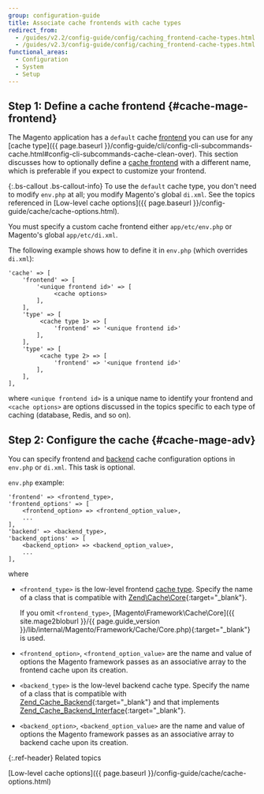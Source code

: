 ```yaml
---
group: configuration-guide
title: Associate cache frontends with cache types
redirect_from:
  - /guides/v2.2/config-guide/config/caching_frontend-cache-types.html
  - /guides/v2.3/config-guide/config/caching_frontend-cache-types.html
functional_areas:
  - Configuration
  - System
  - Setup
---
```


## Step 1: Define a cache frontend {#cache-mage-frontend}

The Magento application has a `default` cache [frontend](https://glossary.magento.com/frontend) you can use for any [cache type]({{ page.baseurl }}/config-guide/cli/config-cli-subcommands-cache.html#config-cli-subcommands-cache-clean-over). This section discusses how to optionally define a [cache frontend](https://glossary.magento.com/cache-frontend) with a different name, which is preferable if you expect to customize your frontend.

{:.bs-callout .bs-callout-info}
To use the `default` cache type, you don't need to modify `env.php` at all; you modify Magento's global `di.xml`. See the topics referenced in [Low-level cache options]({{ page.baseurl }}/config-guide/cache/cache-options.html).

You must specify a custom cache frontend either `app/etc/env.php` or Magento's global `app/etc/di.xml`.

The following example shows how to define it in `env.php` (which overrides `di.xml`):

```php?start_inline=1
'cache' => [
    'frontend' => [
        '<unique frontend id>' => [
             <cache options>
        ],
    ],
    'type' => [
         <cache type 1> => [
             'frontend' => '<unique frontend id>'
        ],
    ],
    'type' => [
         <cache type 2> => [
             'frontend' => '<unique frontend id>'
        ],
    ],
],
```

where `<unique frontend id>` is a unique name to identify your frontend and `<cache options>` are options discussed in the topics specific to each type of caching (database, Redis, and so on).

## Step 2: Configure the cache {#cache-mage-adv}

You can specify frontend and [backend](https://glossary.magento.com/backend) cache configuration options in `env.php` or `di.xml`. This task is optional.

`env.php` example:

```php?start_inline=1
'frontend' => <frontend_type>,
'frontend_options' => [
    <frontend_option> => <frontend_option_value>,
    ...
],
'backend' => <backend_type>,
'backend_options' => [
    <backend_option> => <backend_option_value>,
    ...
],
```

where

*  `<frontend_type>` is the low-level frontend [cache type](https://glossary.magento.com/cache-type). Specify the name of a class that is compatible with [Zend\Cache\Core](http://framework.zend.com/apidoc/1.7/Zend_Cache/Zend_Cache_Core.html){:target="_blank"}.

    If you omit `<frontend_type>`, [Magento\Framework\Cache\Core]({{ site.mage2bloburl }}/{{ page.guide_version }}/lib/internal/Magento/Framework/Cache/Core.php){:target="_blank"} is used.
*  `<frontend_option>`, `<frontend_option_value>` are the name and value of options the Magento framework passes as an associative array to the frontend cache upon its creation.
*  `<backend_type>` is the low-level backend cache type. Specify the name of a class that is compatible with [Zend_Cache_Backend](http://framework.zend.com/apidoc/1.7/Zend_Cache/Zend_Cache_Backend/Zend_Cache_Backend.html){:target="_blank"} and that implements [Zend_Cache_Backend_Interface](http://framework.zend.com/apidoc/1.6/Zend_Cache/Zend_Cache_Backend/Zend_Cache_Backend_Interface.html){:target="_blank"}.
*  `<backend_option>`, `<backend_option_value>` are the name and value of options the Magento framework passes as an associative array to backend cache upon its creation.

{:.ref-header}
Related topics

[Low-level cache options]({{ page.baseurl }}/config-guide/cache/cache-options.html)
